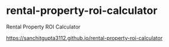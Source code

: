 # rental-property-roi-calculator
Rental Property ROI Calculator


https://sanchitgupta3112.github.io/rental-property-roi-calculator

